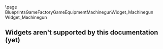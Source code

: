 \page BlueprintsGameFactoryGameEquipmentMachinegunWidget_Machinegun Widget_Machinegun
## Widgets aren't supported by this documentation (yet)
